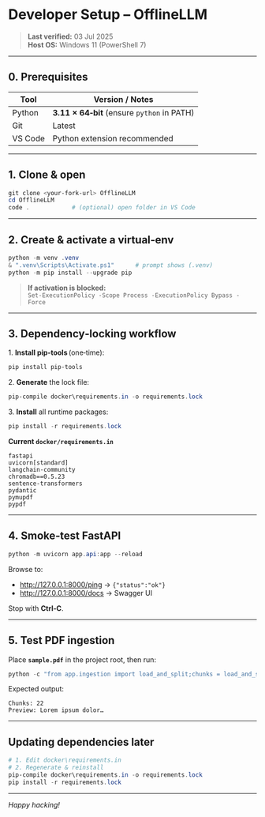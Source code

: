 # Developer Setup – **OfflineLLM**

> **Last verified:** 03 Jul 2025  
> **Host OS:** Windows 11 (PowerShell 7)

---

## 0. Prerequisites
| Tool   | Version / Notes                             |
|--------|---------------------------------------------|
| Python | **3.11 × 64‑bit** (ensure `python` in PATH) |
| Git    | Latest                                      |
| VS Code| Python extension recommended                |

---

## 1. Clone & open

```powershell
git clone <your-fork-url> OfflineLLM
cd OfflineLLM
code .            # (optional) open folder in VS Code
```

---

## 2. Create & activate a virtual‑env

```powershell
python -m venv .venv
& ".venv\Scripts\Activate.ps1"      # prompt shows (.venv)
python -m pip install --upgrade pip
```

> **If activation is blocked:**  
> `Set-ExecutionPolicy -Scope Process -ExecutionPolicy Bypass -Force`

---

## 3. Dependency‑locking workflow

1. **Install pip‑tools** (one‑time):

   ```powershell
   pip install pip-tools
   ```

2. **Generate** the lock file:

   ```powershell
   pip-compile docker\requirements.in -o requirements.lock
   ```

3. **Install** all runtime packages:

   ```powershell
   pip install -r requirements.lock
   ```

**Current `docker/requirements.in`**

```
fastapi
uvicorn[standard]
langchain-community
chromadb==0.5.23
sentence-transformers
pydantic
pymupdf
pypdf
```

---

## 4. Smoke‑test FastAPI

```powershell
python -m uvicorn app.api:app --reload
```

Browse to:

* <http://127.0.0.1:8000/ping> → `{"status":"ok"}`
* <http://127.0.0.1:8000/docs> → Swagger UI

Stop with **Ctrl‑C**.

---

## 5. Test PDF ingestion

Place **`sample.pdf`** in the project root, then run:

```powershell
python -c "from app.ingestion import load_and_split;chunks = load_and_split('sample.pdf');print(f'Chunks: {len(chunks)}');print('Preview:', chunks[0].page_content[:200])"
```

Expected output:

```
Chunks: 22
Preview: Lorem ipsum dolor…
```

---

## Updating dependencies later

```powershell
# 1. Edit docker\requirements.in
# 2. Regenerate & reinstall
pip-compile docker\requirements.in -o requirements.lock
pip install -r requirements.lock
```

---

*Happy hacking!*